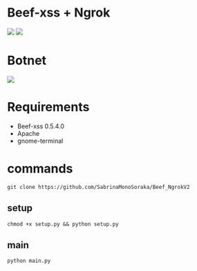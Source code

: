 <h1>Beef-xss + Ngrok</h1>

<img src="https://media.discordapp.net/attachments/581170733565214731/982467008945856593/Captura_de_tela_2022-06-03_231041.png">
<img src="https://cdn.discordapp.com/attachments/581170733565214731/982467019695853618/Captura_de_tela_2022-06-03_231117.png">

# Botnet
<img src="https://cdn.discordapp.com/attachments/581170733565214731/982465162801987635/beef.jpg">

# Requirements
- Beef-xss 0.5.4.0
- Apache
- gnome-terminal

# commands

```
git clone https://github.com/SabrinaMonoSoraka/Beef_NgrokV2
```

## setup

```
chmod +x setup.py && python setup.py
```

## main

```
python main.py
```


